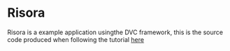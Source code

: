 # Risora

Risora is a example application usingthe DVC framework, this is the source code produced when following the tutorial [here](https://github.com/bravedave/dvc/blob/master/src/dvc/views/docs/risorsa.md)